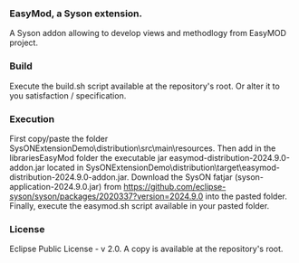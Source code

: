 ### EasyMod, a Syson extension.

A Syson addon allowing to develop views and methodlogy from EasyMOD project. 

### Build
Execute the build.sh script available at the repository's root. Or alter it to you satisfaction / specification.

### Execution

First copy/paste the folder SysONExtensionDemo\distribution\src\main\resources.
Then add in the librariesEasyMod folder the executable jar easymod-distribution-2024.9.0-addon.jar located in SysONExtensionDemo\distribution\target\easymod-distribution-2024.9.0-addon.jar.
Download the SysON fatjar (syson-application-2024.9.0.jar) from https://github.com/eclipse-syson/syson/packages/2020337?version=2024.9.0 into the pasted folder.
Finally, execute the easymod.sh script available in your pasted folder.

### License
Eclipse Public License - v 2.0.
A copy is available at the repository's root.